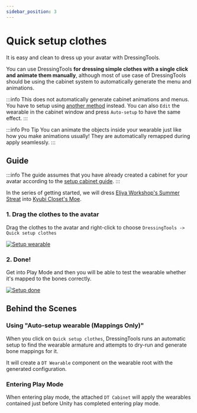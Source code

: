 ```yaml
---
sidebar_position: 3
---
```


# Quick setup clothes

It is easy and clean to dress up your avatar with DressingTools. 

You can use DressingTools **for dressing simple clothes with a single click and animate them manually**, although most of use case of DressingTools should be using the cabinet system to automatically generate the menu and animations.

:::info
This does not automatically generate cabinet animations and menus. You have to setup using [another method](setup-clothes-with-cabinet-anim) instead. You can also `Edit` the wearable in the cabinet window and press `Auto-setup` to have the same effect.
:::

:::info Pro Tip
You can animate the objects inside your wearable just like how you make animations usually!
They are automatically remapped during apply seamlessly.
:::

## Guide

:::info
The guide assumes that you have already created a cabinet for your avatar according to the [setup cabinet guide](setup-cabinet).
:::

In the series of getting started, we will dress [Eliya Workshop's Summer Streat](https://booth.pm/ja/items/4666271) into [Kyubi Closet's Moe](https://kyubihome.booth.pm/items/4667400).

### 1. Drag the clothes to the avatar

Drag the clothes to the avatar and right-click to choose `DressingTools -> Quick setup clothes`

[![Setup wearable](/img/setup-simple-2-setup-wearable.PNG)](/img/setup-simple-2-setup-wearable.PNG)

### 2. Done!

Get into Play Mode and then you will be able to test the wearable whether it's mapped to the bones correctly.

[![Setup done](/img/setup-simple-3-done.PNG)](/img/setup-simple-3-done.PNG)

## Behind the Scenes

### Using "Auto-setup wearable (Mappings Only)"

When you click on `Quick setup clothes`, DressingTools runs an automatic setup to find the wearable armature and attempts
to dry-run and generate bone mappings for it.

It will create a `DT Wearable` component on the wearable root with the generated configuration.

### Entering Play Mode

When entering play mode, the attached `DT Cabinet` will apply the wearables contained just before Unity has completed entering play mode.
